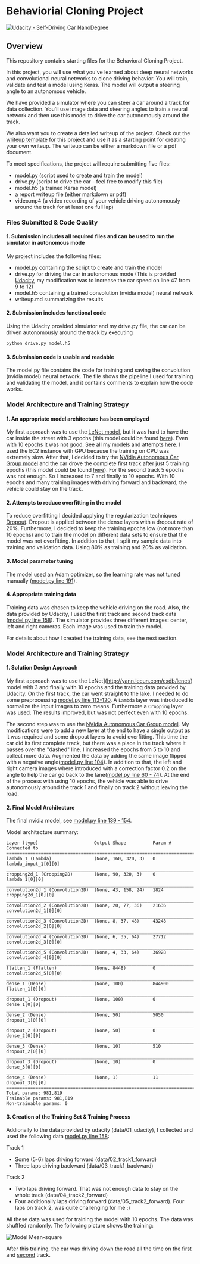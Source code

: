 # Behaviorial Cloning Project

[![Udacity - Self-Driving Car NanoDegree](https://s3.amazonaws.com/udacity-sdc/github/shield-carnd.svg)](http://www.udacity.com/drive)

Overview
---
This repository contains starting files for the Behavioral Cloning Project.

In this project, you will use what you've learned about deep neural networks and convolutional neural networks to clone driving behavior. You will train, validate and test a model using Keras. The model will output a steering angle to an autonomous vehicle.

We have provided a simulator where you can steer a car around a track for data collection. You'll use image data and steering angles to train a neural network and then use this model to drive the car autonomously around the track.

We also want you to create a detailed writeup of the project. Check out the [writeup template](https://github.com/udacity/CarND-Behavioral-Cloning-P3/blob/master/writeup_template.md) for this project and use it as a starting point for creating your own writeup. The writeup can be either a markdown file or a pdf document.

To meet specifications, the project will require submitting five files: 
* model.py (script used to create and train the model)
* drive.py (script to drive the car - feel free to modify this file)
* model.h5 (a trained Keras model)
* a report writeup file (either markdown or pdf)
* video.mp4 (a video recording of your vehicle driving autonomously around the track for at least one full lap)

### Files Submitted & Code Quality

#### 1. Submission includes all required files and can be used to run the simulator in autonomous mode

My project includes the following files:
* model.py containing the script to create and train the model
* drive.py for driving the car in autonomous mode (This is provided [Udacity](https://github.com/udacity/CarND-Behavioral-Cloning-P3/blob/master/drive.py), my modification was to increase the car speed on line 47 from 9 to 12)
* model.h5 containing a trained convolution (nvidia model) neural network
* writeup.md summarizing the results

#### 2. Submission includes functional code
Using the Udacity provided simulator and my drive.py file, the car can be driven autonomously around the track by executing
```sh
python drive.py model.h5
```

#### 3. Submission code is usable and readable

The model.py file contains the code for training and saving the convolution (nvidia model) neural network. The file shows the pipeline I used for training and validating the model, and it contains comments to explain how the code works.

### Model Architecture and Training Strategy

#### 1. An appropriate model architecture has been employed

My first approach was to use the [LeNet model](http://yann.lecun.com/exdb/lenet/), but it was hard to have the car inside the street with 3 epochs (this model could be found [here](model.py#L123-L136)). Even with 10 epochs it was not good. See all my models and attempts [here](models/). I used the EC2 instance with GPU because the training on CPU was extremely slow.
After that, I decided to try the [NVidia Autonomous Car Group model](https://devblogs.nvidia.com/parallelforall/deep-learning-self-driving-cars/) and the car drove the complete first track after just 5 training epochs (this model could be found [here](model.py#L139-L154)). For the second track 5 epochs was not enough. So I increased to 7 and finally to 10 epochs. With 10 epochs and many training images with driving forward and backward, the vehicle could stay on the track.


#### 2. Attempts to reduce overfitting in the model

To reduce overfitting I decided applying the regularization techniques  [Dropout](https://en.wikipedia.org/wiki/Dropout_(neural_networks)). Dropout is applied between the dense layers with a dropout rate of 20%.
Furthermore, I decided to keep the training epochs low (not more than 10 epochs) and to train the model on different data sets to ensure that the model was not overfitting.
In addition to that, I split my sample data into training and validation data. Using 80% as training and 20% as validation.

#### 3. Model parameter tuning

The model used an Adam optimizer, so the learning rate was not tuned manually ([model.py line 191](model.py#L191)).

#### 4. Appropriate training data

Training data was chosen to keep the vehicle driving on the road. Also, the data provided by Udacity, I used the first track and second track data ([model.py line 158](model.py#L158)). The simulator provides three different images: center, left and right cameras. Each image was used to train the model.

For details about how I created the training data, see the next section.

### Model Architecture and Training Strategy

#### 1. Solution Design Approach

My first approach was to use the LeNet](http://yann.lecun.com/exdb/lenet/) model with 3 and finally with 10 epochs and the training data provided by Udacity. On the first track, the car went straight to the lake. I needed to do some preprocessing [model.py line 113-120](model.py#L113-L120). A `Lambda` layer was introduced to normalize the input images to zero means. Furthermore a  `Cropping` layer was used. The results improved, but was not perfect even with 10 epochs.

The second step was to use the [NVidia Autonomous Car Group model](https://devblogs.nvidia.com/parallelforall/deep-learning-self-driving-cars/). My modifications were to add a new layer at the end to have a single output as it was required and some dropout layers to avoid overfitting. This time the car did its first complete track, but there was a place in the track where it passes over the "dashed" line. I increased the epochs from 5 to 10 and collect more data.  Augmented the data by adding the same image flipped with a negative angle([model.py line 104](model.py#L104)). In addition to that, the left and right camera images where introduced with a correction factor 0.2 on the angle to help the car go back to the lane([model.py line 60 - 74](model.py#L60-L74)). At the end of the process with using 10 epochs, the vehicle was able to drive autonomously around the track 1 and finally on track 2 without leaving the road.

#### 2. Final Model Architecture

The final nvidia model, see [model.py line 139 - 154](model.py#L139-154).

Model architecture summary:

```
Layer (type)                     Output Shape          Param #     Connected to
====================================================================================================
lambda_1 (Lambda)                (None, 160, 320, 3)   0           lambda_input_1[0][0]
____________________________________________________________________________________________________
cropping2d_1 (Cropping2D)        (None, 90, 320, 3)    0           lambda_1[0][0]
____________________________________________________________________________________________________
convolution2d_1 (Convolution2D)  (None, 43, 158, 24)   1824        cropping2d_1[0][0]
____________________________________________________________________________________________________
convolution2d_2 (Convolution2D)  (None, 20, 77, 36)    21636       convolution2d_1[0][0]
____________________________________________________________________________________________________
convolution2d_3 (Convolution2D)  (None, 8, 37, 48)     43248       convolution2d_2[0][0]
____________________________________________________________________________________________________
convolution2d_4 (Convolution2D)  (None, 6, 35, 64)     27712       convolution2d_3[0][0]
____________________________________________________________________________________________________
convolution2d_5 (Convolution2D)  (None, 4, 33, 64)     36928       convolution2d_4[0][0]
____________________________________________________________________________________________________
flatten_1 (Flatten)              (None, 8448)          0           convolution2d_5[0][0]
____________________________________________________________________________________________________
dense_1 (Dense)                  (None, 100)           844900      flatten_1[0][0]
____________________________________________________________________________________________________
dropout_1 (Dropout)              (None, 100)           0           dense_1[0][0]
____________________________________________________________________________________________________
dense_2 (Dense)                  (None, 50)            5050        dropout_1[0][0]
____________________________________________________________________________________________________
dropout_2 (Dropout)              (None, 50)            0           dense_2[0][0]
____________________________________________________________________________________________________
dense_3 (Dense)                  (None, 10)            510         dropout_2[0][0]
____________________________________________________________________________________________________
dropout_3 (Dropout)              (None, 10)            0           dense_3[0][0]
____________________________________________________________________________________________________
dense_4 (Dense)                  (None, 1)             11          dropout_3[0][0]
====================================================================================================
Total params: 981,819
Trainable params: 981,819
Non-trainable params: 0

```

#### 3. Creation of the Training Set & Training Process

Addionally to the data provided by udacity (data/01_udacity), I collected and used the following data [model.py line 158](model.py#L158):

Track 1
- Some (5-6) laps driving forward (data/02_track1_forward)
- Three laps driving backward (data/03_track1_backward)

Track 2
- Two laps driving forward. That was not enough data to stay on the whole track (data/04_track2_forward)
- Four additionally laps driving forward (data/05_track2_forward). Four laps on track 2, was quite challenging for me :)

All these data was used for training the model with 10 epochs. The data was shuffled randomly. The following picture shows the training:

![Model Mean-square ](images/model_mse_lost.png)

After this training, the car was driving down the road all the time on the [first](video_track1.mp4) and [second](video_track2.mp4) track.
